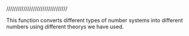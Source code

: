 
////////////////////////////////

This function converts different types of number systems into different numbers using different theorys we have used.